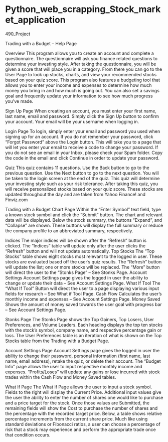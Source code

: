 # Python_web_scrapping_Stock_market_application
490_Project

Trading with a Budget – Help Page

Overview
This program allows you to create an account and complete a questionnaire. The questionnaire will ask you finance related questions to determine your investing style. After taking the questionnaire, you will be given a score that will place you in a category. From there you can go to the User Page to look up stocks, charts, and view your recommended stocks based on your quiz score.
This program also features a budgeting tool that allows you to enter your income and expenses to determine how much money you bring in and how much is going out. You can also set a savings goal and frequently update your information to see how much progress you've made.

Sign Up Page
When creating an account, you must enter your first name, last name, email and password. Simply click the Sign Up button to confirm your account. Your email will be your username when logging in.

Login Page
To login, simply enter your email and password you used when signing up for an account. If you do not remember your password, click “Forgot Password” above the Login button. This will take you to a page that will let you enter your email to receive a code to change your password. If you do not see an email in your Inbox, please check your Spam folder. Copy the code in the email and click Continue in order to update your password.

Quiz
This quiz contains 11 questions. Use the Back button to go to the previous question. Use the Next button to go to the next question. You will be taken to the login screen at the end of the quiz. This quiz will determine your investing style such as your risk tolerance. After taking this quiz, you will receive personalized stocks based on your quiz score. These stocks are updated throughout the day and are taken from Yahoo Finance! and Finviz.com

Trading with a Budget Chart Page
Within the “Enter Symbol” text field, type a known stock symbol and click the “Submit” button. The chart and relevant data will be displayed. Below the stock summary, the buttons “Expand”, and “Collapse” are shown. These buttons will display the full summary or reduce the company profile to an abbreviated summary, respectively.  

Indices 
The major indices will be shown after the “Refresh” button is clicked. The “Indices” table will update only after the user clicks the “Refresh” button and will not update automatically.
Top Stocks 
The “Top Stocks” table shows eight stocks most relevant to the logged in user. These stocks are evaluated based off the user’s quiz results. The “Refresh” button will update the list; one or more stocks will be replaced. The “More” button will direct the user to the “Stonks Page” – See Stonks Page. 
Account Settings 
Account Settings page gives the logged in user the ability to change or update their data – See Account Settings Page. 
What If Tool
The “What If Tool” Button will direct the user to a page displaying various input fields for research – See What if Tool Page.
Cash Flow 
Calculates the user’s monthly income and expenses – See Account Settings Page.
Money Saved 
Shows the amount of money saved towards the user goal with progress bar – See Account Settings Page.

Stonks Page
The Stonks Page shows the Top Gainers, Top Losers, User Preferences, and Volume Leaders. Each heading displays the top ten stocks with the stock’s symbol, company name, and respective percentage gain or loss.
The User Preferences table is an iteration of what is shown on the Top Stocks table from the Trading with a Budget Page.

Account Settings Page
Account Settings page gives the logged in user the ability to change their password, personal information (first name, last name, email address), retake the quiz, or delete their account. 
The “Budget Info” page allows the user to input respective monthly income and expenses. “Profits/Loses” will update any gains or lose incurred with stock trades within the Cash Flow and Money Saved tables. 

What If Page
The What If Page allows the user to input a stock symbol. Fields to the right will display the Current Price. Additional input values give the user the ability to enter the number of shares one would like to purchase and a price target for the stock. Once those values are Submitted, the remaining fields will show the Cost to purchase the number of shares and the percentage with the recorded target price.
Below, a table shows relative percentage increments from the current share price. Much like using standard deviations or Fibonacci ratios, a user can choose a percentage of risk that a stock may experience and perform the appropriate trade once that condition occurs.
